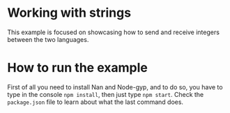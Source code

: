 # Working with strings

This example is focused on showcasing how to send and receive integers between the two languages.

# How to run the example

First of all you need to install Nan and Node-gyp, and to do so, you have to type in the console `npm install`, then just type `npm start`. Check the `package.json` file to learn about what the last command does.